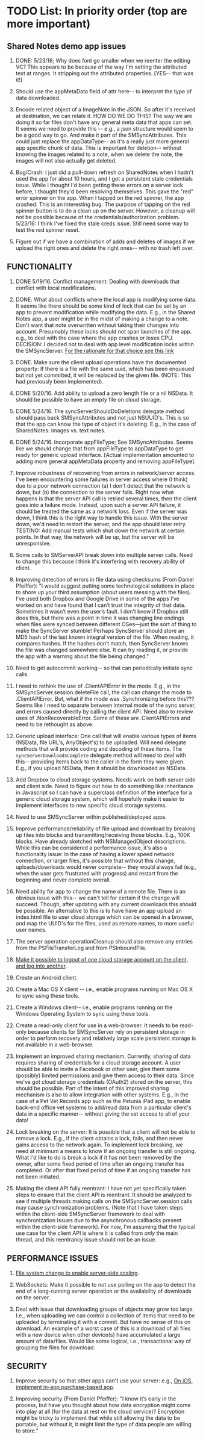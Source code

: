 # TODO List: In priority order (top are more important)

## Shared Notes demo app issues

1. DONE: 5/23/16; Why does font go smaller when we reenter the editing VC? This appears to be because of the way I'm setting the attributed text at ranges. It stripping out the attributed properties. [YES-- that was it!]

1. Should use the appMetaData field of attr here-- to interpret the type of data downloaded.

1. Encode related object of a ImageNote in the JSON. So after it's received at destination, we can relate it. HOW DO WE DO THIS? The way we are doing it so far files don't have any general meta data that apps can set. It seems we need to provide this -- e.g., a json structure would seem to be a good way to go. And make it part of the SMSyncAttributes. This could just replace the appDataType-- as it's a really just more general app specific chunk of data. This is important for deletion-- without knowing the images related to a note, when we delete the note, the images will not also actually get deleted.

1. Bug/Crash: I just did a pull-down refresh on SharedNotes when I hadn't  used the app for about 10 hours, and I got a persistent stale credentials issue. While I thought I'd been getting these errors on a server lock before, I thought they'd been resolving themselves. This gave the "red" error spinner on the app. When I tapped on the red spinner, the app crashed. This is an interesting bug. The purpose of tapping on the red spinner button is to do a clean up on the server. However, a cleanup will not be possible because of the credentials/authorization problem. 5/23/16: I think I've fixed the stale creds issue. Still need some way to test the red spinner reset.

1. Figure out if we have a combination of adds and deletes of images if we upload the right ones and delete the right ones-- with no trash left over.

## FUNCTIONALITY

1. DONE 5/19/16. Conflict management: Dealing with downloads that conflict with local modifications.
1. DONE. What about conflicts where the local app is modifying some data. It seems like there should be some kind of lock that can be set by an app to prevent modification while modifying the data. E.g., in the Shared Notes app, a user might be in the midst of making a change to a note. Don't want that note overwritten without taking their changes into account. Presumably these locks should not span launches of the app. e.g., to deal with the case where the app crashes or loses CPU. DECISION: I decided not to deal with app level modification locks within the SMSyncServer. [For the rationale for that choice see this link](http://www.spasticmuffin.biz/blog/2016/05/11/conflict-management-in-the-smsyncserver/)

1. DONE. Make sure the client upload operations have the documented property: If there is a file with the same uuid, which has been enqueued but not yet committed, it will be replaced by the given file. (NOTE: This had previously been implemented).

1. DONE 5/20/16. Add ability to upload a zero length file or a nil NSData. It should be possible to have an empty file on cloud storage.

1. DONE 5/24/16. The syncServerShouldDoDeletions delegate method should pass back SMSyncAttributes and not just NSUUID's. This is so that the app can know the type of object it's deleting. E.g., in the case of SharedNotes: images vs. text notes.

1. DONE 5/24/16. Incorporate appFileType; See SMSyncAttributes. Seems like we should change that from appFileType to appDataType to get ready for generic upload interface. [Actual implementation amounted to adding more general appMetaData property and removing appFileType].
  
1. Improve robustness of recovering from errors in network/server access. I've been encountering some failures in server access where (I think) due to a poor network connection (a) I don't detect that the network is down, but (b) the connection to the server fails. Right now what happens is that the server API call is retried several times, then the client goes into a failure mode. Instead, upon such a server API failure, it should be treated the same as a network loss. Even if the server was down, I think this is the right way to handle this issue. With the server down, we'd need to restart the server, and the app should later retry. TESTING: Add manual tests which shut down the network at certain points. In that way, the network will be up, but the server will be unresponsive.

1. Some calls to SMServerAPI break down into multiple server calls. Need to change this because I think it's interfering with recovery ability of client.

1. Improving detection of errors in file data using checksums (From Daniel Pfeiffer): "I would suggest putting some technological solutions in place to shore up your third assumption (about users messing with the files). I’ve used both Dropbox and Google Drive in some of the apps I’ve worked on and have found that I can’t trust the integrity of that data. Sometimes it wasn’t even the user’s fault. I don’t know if Dropbox still does this, but there was a point in time it was changing line endings when files were synced between different OSes—just the sort of thing to make the SyncServer stumble! Perhaps SyncServer should store an MD5 hash of the last known integral version of the file. When reading, it compares hashes. If the hashes don’t match, then SyncServer knows the file was changed somewhere else. It can try reading it, or provide the app with a warning about the file being changed."

1. Need to get autocommit working-- so that can periodically initiate sync calls.

1. I need to rethink the use of .ClientAPIError in the mode. E.g., in the SMSyncServer.session.deleteFile call, the call can change the mode to .ClientAPIError. But, what if the mode was .Synchronizing before this??? Seems like I need to separate between internal mode of the sync server, and errors caused directly by calling the client API. Need also to review uses of .NonRecoverableError. Some of these are .ClientAPIErrors and need to be rethought as above.
 
1. Generic upload interface: One call that will enable various types of items (NSData, file URL's, AnyObject's) to be uploaded. Will need delegate methods that will provide coding and decoding of these items. The `syncServerDownloadsComplete` delegate method will need to deal with this-- providing items back to the caller in the form they were given. E.g., if you upload NSData, then it should be downloaded as NSData.

1. Add Dropbox to cloud storage systems. Needs work on both server side and client side. Need to figure out how to do something like inheritance in Javascript so I can have a superclass definition of the interface for a generic cloud storage system, which will hopefully make it easier to implement interfaces to new specific cloud storage systems.

1. Need to use SMSyncServer within published/deployed apps.

1. Improve performance/reliability of file upload and download by breaking up files into blocks and transmitting/receiving those blocks. E.g., 100K blocks. Have already sketched with NSManagedObject descriptions. While this can be considered a performance issue, it's also a functionality issue: In the case of having a lower speed network connection, or larger files, it's possible that without this change, uploads/downloads would never complete-- they would always fail (e.g., when the user gets frustrated with progress) and restart from the beginning and never complete overall.

1. Need ability for app to change the name of a remote file. There is an obvious issue with this-- we can't tell for certain if the change will succeed. Though, after updating with any current downloads this should be possible. An alternative to this is to have have an app upload an index.html file to user cloud storage which can be opened in a browser, and map the UUID's for the files, used as remote names, to more useful user names.

1. The server operation operationCleanup should also remove any entries from the PSFileTransferLog and from PSInboundFile.

1. [Make it possible to logout of one cloud storage account on the client, and log into another](http://www.spasticmuffin.biz/blog/2016/04/02/design-issue-changing-cloud-storage-accounts-with-the-smsyncserver/).

1. Create an Android client.

1. Create a Mac OS X client -- i.e., enable programs running on Mac OS X to sync using these tools.

1. Create a Windows client-- i.e., enable programs running on the Windows Operating System to sync using these tools.

1. Create a read-only client for use in a web-browser. It needs to be read-only because clients for SMSyncServer rely on persistent storage in order to perform recovery and relatively large scale persistent storage is not available in a web-browser.

1. Implement an improved sharing mechanism. Currently, sharing of data requires sharing of credentials for a cloud storage account. A user should be able to invite a Facebook or other user, give them some (possibly) limited permissions and give them access to their data. Since we've got cloud storage credentials (OAuth2) stored on the server, this should be possible. Part of the intent of this improved sharing mechanism is also to allow integration with other systems. E.g., in the case of a Pet Vet Records app such as the Petunia iPad app, to enable back-end office vet systems to add/read data from a particular client's data in a specific manner-- without giving the vet access to all of your data!

1. Lock breaking on the server: It is possible that a client will not be able to remove a lock. E.g., if the client obtains a lock, fails, and then never gains access to the network again. To implement lock breaking, we need at minimum a means to know if an ongoing transfer is still ongoing. What I'd like to do is break a lock if it has not been removed by the owner, after some fixed period of time after an ongoing transfer has completed. Or after that fixed period of time if an ongoing transfer has not been initiated.

1. Making the client API fully reentrant: I have not yet specifically taken steps to ensure that the client API is reentrant. It should be analyzed to see if multiple threads making calls on the SMSyncServer.session calls may cause synchronization problems. (Note that I have taken steps within the client-side SMSyncServer framework to deal with synchronization issues due to the asynchronous callbacks present within the client-side framework). For now, I'm assuming that the typical use case for the client API is where it is called from *only* the main thread, and this reentrancy issue should not be an issue.

## PERFORMANCE ISSUES

1. [File system change to enable server-side scaling](http://www.spasticmuffin.biz/blog/2016/05/09/re-architecting-the-smsyncserver-file-system/).

1. WebSockets: Make it possible to not use polling on the app to detect the end of a long-running server operation or the availability of downloads on the server.

1. Deal with issue that downloading groups of objects may grow too large. I.e., when uploading we can control a collection of items that need to be uploaded by terminating it with a commit. But have no sense of this on download. An example of a worst case of this is a download of all files with a new device when other device(s) have accumulated a large amount of data/files. Would like some logical, i.e., transactional way of grouping the files for download.

## SECURITY

1. Improve security so that other apps can't use your server: e.g., [On iOS, implement in-app purchase-based app](security.http://stackoverflow.com/questions/29212225/is-there-a-way-to-verify-that-an-identifier-for-vendor-idfv-is-valid).

1. Improving security (From Daniel Pfeiffer): "I know it’s early in the process, but have you thought about how data encryption might come into play at all (for the data at rest on the cloud service)? Encryption might be tricky to implement that while still allowing the data to be portable, but without it, it might limit the type of data people are willing to store."

